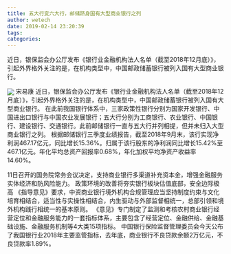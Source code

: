 ```yaml
---
title: 五大行变六大行，邮储跻身国有大型商业银行之列
author: wetech
date: 2019-02-14 23:20:39
tags: 
categories: 
---
```

近日，银保监会办公厅发布《银行业金融机构法人名单（截至2018年12月底）》，引起外界格外关注的是，在机构类型中，中国邮政储蓄银行被列入国有大型商业银行。
<!-- more -->
<img align="center" border="0" src="https://imgcdn.yicai.com/uppics/images/2019/02/e479f72d41ed9c3301ec122f5d4a6d22.jpg" />
宋易康
近日，银保监会办公厅发布《银行业金融机构法人名单（截至2018年12月底）》，引起外界格外关注的是，在机构类型中，中国邮政储蓄银行被列入国有大型商业银行。
在此前我国银行体系中，三家政策性银行分别为国家开发银行、中国进出口银行与中国农业发展银行；五大行分别为工商银行、农业银行、中国银行、建设银行、交通银行。此前邮储银行一直与五大行并列相提，但并未归入大型商业银行之列。
根据邮储银行三季度业绩报告，截至2018年9月末，该行实现净利润467.17亿元，同比增长15.36%。归属于该行股东的净利润同比增长15.42%至467.1亿元。年化平均总资产回报率0.68%，年化加权平均净资产收益率14.60%。 
 
 
11日召开的国务院常务会议决定，支持商业银行多渠道补充资本金，增强金融服务实体经济和防风险能力。
政策环境的改善将夯实银行板块估值底部，安全边际极高
《指导意见》要求，中资商业银行境外机构合规管理应当坚持制度约束与文化培育相结合，适当性与实操性相结合，内生驱动与外部监督相统一，总部引领和境外机构践行相统一的基本原则。
《意见》专门制定了监测和考核农村商业银行经营定位和金融服务能力的一套指标体系，主要包含了经营定位、金融供给、金融基础设施、金融服务机制等4大类15项指标。
中国银行保险监督管理委员会今天公布了我国银行业2018年主要监管指标，去年底，商业银行不良贷款余额2万亿元，不良贷款率1.89%。
